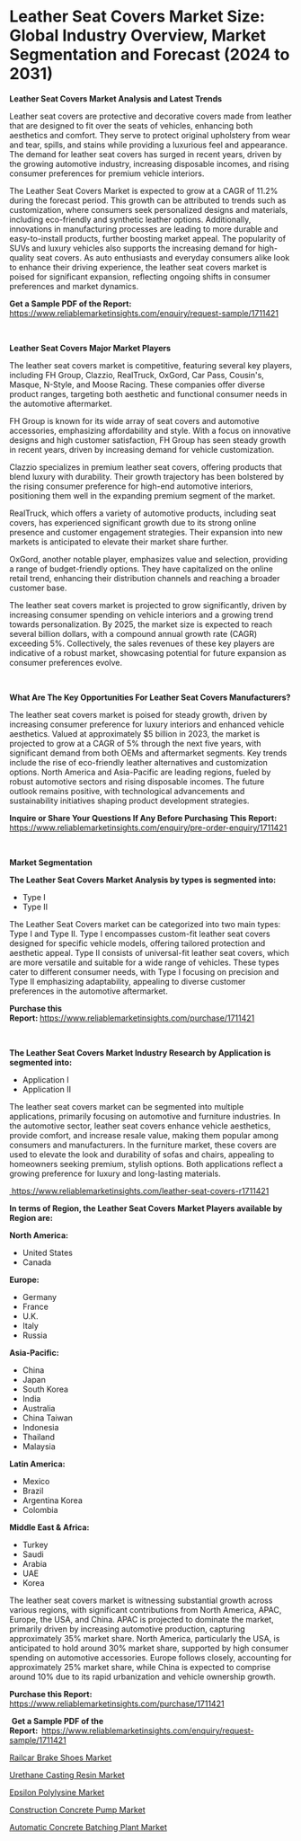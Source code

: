 <p><h1>Leather Seat Covers Market Size: Global Industry Overview, Market Segmentation and Forecast (2024 to 2031)</h1></p><p><strong>Leather Seat Covers Market Analysis and Latest Trends</strong></p>
<p><p>Leather seat covers are protective and decorative covers made from leather that are designed to fit over the seats of vehicles, enhancing both aesthetics and comfort. They serve to protect original upholstery from wear and tear, spills, and stains while providing a luxurious feel and appearance. The demand for leather seat covers has surged in recent years, driven by the growing automotive industry, increasing disposable incomes, and rising consumer preferences for premium vehicle interiors.</p><p>The Leather Seat Covers Market is expected to grow at a CAGR of 11.2% during the forecast period. This growth can be attributed to trends such as customization, where consumers seek personalized designs and materials, including eco-friendly and synthetic leather options. Additionally, innovations in manufacturing processes are leading to more durable and easy-to-install products, further boosting market appeal. The popularity of SUVs and luxury vehicles also supports the increasing demand for high-quality seat covers. As auto enthusiasts and everyday consumers alike look to enhance their driving experience, the leather seat covers market is poised for significant expansion, reflecting ongoing shifts in consumer preferences and market dynamics.</p></p>
<p><strong>Get a Sample PDF of the Report:&nbsp;</strong> <a href="https://www.reliablemarketinsights.com/enquiry/request-sample/1711421?utm_campaign=1731&utm_medium=2&utm_source=Github&utm_content=ia&utm_term=22102024&utm_id=leather-seat-covers">https://www.reliablemarketinsights.com/enquiry/request-sample/1711421</a></p>
<p>&nbsp;</p>
<p><strong>Leather Seat Covers Major Market Players</strong></p>
<p><p>The leather seat covers market is competitive, featuring several key players, including FH Group, Clazzio, RealTruck, OxGord, Car Pass, Cousin's, Masque, N-Style, and Moose Racing. These companies offer diverse product ranges, targeting both aesthetic and functional consumer needs in the automotive aftermarket.</p><p>FH Group is known for its wide array of seat covers and automotive accessories, emphasizing affordability and style. With a focus on innovative designs and high customer satisfaction, FH Group has seen steady growth in recent years, driven by increasing demand for vehicle customization.</p><p>Clazzio specializes in premium leather seat covers, offering products that blend luxury with durability. Their growth trajectory has been bolstered by the rising consumer preference for high-end automotive interiors, positioning them well in the expanding premium segment of the market.</p><p>RealTruck, which offers a variety of automotive products, including seat covers, has experienced significant growth due to its strong online presence and customer engagement strategies. Their expansion into new markets is anticipated to elevate their market share further.</p><p>OxGord, another notable player, emphasizes value and selection, providing a range of budget-friendly options. They have capitalized on the online retail trend, enhancing their distribution channels and reaching a broader customer base.</p><p>The leather seat covers market is projected to grow significantly, driven by increasing consumer spending on vehicle interiors and a growing trend towards personalization. By 2025, the market size is expected to reach several billion dollars, with a compound annual growth rate (CAGR) exceeding 5%. Collectively, the sales revenues of these key players are indicative of a robust market, showcasing potential for future expansion as consumer preferences evolve.</p></p>
<p>&nbsp;</p>
<p><strong>What Are The Key Opportunities For Leather Seat Covers Manufacturers?</strong></p>
<p><p>The leather seat covers market is poised for steady growth, driven by increasing consumer preference for luxury interiors and enhanced vehicle aesthetics. Valued at approximately $5 billion in 2023, the market is projected to grow at a CAGR of 5% through the next five years, with significant demand from both OEMs and aftermarket segments. Key trends include the rise of eco-friendly leather alternatives and customization options. North America and Asia-Pacific are leading regions, fueled by robust automotive sectors and rising disposable incomes. The future outlook remains positive, with technological advancements and sustainability initiatives shaping product development strategies.</p></p>
<p><strong>Inquire or Share Your Questions If Any Before Purchasing This Report:</strong> <a href="https://www.reliablemarketinsights.com/enquiry/pre-order-enquiry/1711421?utm_campaign=1731&utm_medium=2&utm_source=Github&utm_content=ia&utm_term=22102024&utm_id=leather-seat-covers">https://www.reliablemarketinsights.com/enquiry/pre-order-enquiry/1711421</a></p>
<p>&nbsp;</p>
<p><strong>Market Segmentation</strong></p>
<p><strong>The Leather Seat Covers Market Analysis by types is segmented into:</strong></p>
<p><ul><li>Type I</li><li>Type II</li></ul></p>
<p><p>The Leather Seat Covers market can be categorized into two main types: Type I and Type II. Type I encompasses custom-fit leather seat covers designed for specific vehicle models, offering tailored protection and aesthetic appeal. Type II consists of universal-fit leather seat covers, which are more versatile and suitable for a wide range of vehicles. These types cater to different consumer needs, with Type I focusing on precision and Type II emphasizing adaptability, appealing to diverse customer preferences in the automotive aftermarket.</p></p>
<p><strong>Purchase this Report:&nbsp;</strong><a href="https://www.reliablemarketinsights.com/purchase/1711421?utm_campaign=1731&utm_medium=2&utm_source=Github&utm_content=ia&utm_term=22102024&utm_id=leather-seat-covers">https://www.reliablemarketinsights.com/purchase/1711421</a></p>
<p>&nbsp;</p>
<p><strong>The Leather Seat Covers Market Industry Research by Application is segmented into:</strong></p>
<p><ul><li>Application I</li><li>Application II</li></ul></p>
<p><p>The leather seat covers market can be segmented into multiple applications, primarily focusing on automotive and furniture industries. In the automotive sector, leather seat covers enhance vehicle aesthetics, provide comfort, and increase resale value, making them popular among consumers and manufacturers. In the furniture market, these covers are used to elevate the look and durability of sofas and chairs, appealing to homeowners seeking premium, stylish options. Both applications reflect a growing preference for luxury and long-lasting materials.</p></p>
<p><a href="https://www.reliablemarketinsights.com/leather-seat-covers-r1711421?utm_campaign=1731&utm_medium=2&utm_source=Github&utm_content=ia&utm_term=22102024&utm_id=leather-seat-covers">&nbsp;https://www.reliablemarketinsights.com/leather-seat-covers-r1711421</a></p>
<p><strong>In terms of Region, the Leather Seat Covers Market Players available by Region are:</strong></p>
<p>
    <p> <strong> North America: </strong>
        <ul>
            <li>United States</li>
            <li>Canada</li>
        </ul>
        </p> 
    <p> <strong> Europe: </strong>
        <ul>
            <li>Germany</li>
            <li>France</li>
            <li>U.K.</li>
            <li>Italy</li>
            <li>Russia</li>
        </ul>
        </p> 
    <p> <strong> Asia-Pacific: </strong>
        <ul>
            <li>China</li>
            <li>Japan</li>
            <li>South Korea</li>
            <li>India</li>
            <li>Australia</li>
            <li>China Taiwan</li>
            <li>Indonesia</li>
            <li>Thailand</li>
            <li>Malaysia</li>
        </ul>
        </p> 
    <p> <strong> Latin America: </strong>
        <ul>
            <li>Mexico</li>
            <li>Brazil</li>
            <li>Argentina Korea</li>
            <li>Colombia</li>
        </ul>
        </p> 
    <p> <strong> Middle East & Africa: </strong>
        <ul>
            <li>Turkey</li>
            <li>Saudi</li>
            <li>Arabia</li>
            <li>UAE</li>
            <li>Korea</li>
        </ul>
    </p>
    </p>
<p><p>The leather seat covers market is witnessing substantial growth across various regions, with significant contributions from North America, APAC, Europe, the USA, and China. APAC is projected to dominate the market, primarily driven by increasing automotive production, capturing approximately 35% market share. North America, particularly the USA, is anticipated to hold around 30% market share, supported by high consumer spending on automotive accessories. Europe follows closely, accounting for approximately 25% market share, while China is expected to comprise around 10% due to its rapid urbanization and vehicle ownership growth.</p></p>
<p><strong>Purchase this Report: </strong><a href="https://www.reliablemarketinsights.com/purchase/1711421?utm_campaign=1731&utm_medium=2&utm_source=Github&utm_content=ia&utm_term=22102024&utm_id=leather-seat-covers">https://www.reliablemarketinsights.com/purchase/1711421</a></p>
<p>&nbsp;<strong>Get a Sample PDF of the Report:&nbsp;&nbsp;</strong><a href="https://www.reliablemarketinsights.com/enquiry/request-sample/1711421?utm_campaign=1731&utm_medium=2&utm_source=Github&utm_content=ia&utm_term=22102024&utm_id=leather-seat-covers">https://www.reliablemarketinsights.com/enquiry/request-sample/1711421</a></p>
<p><strong></strong></p>
<p><p><a href="https://www.linkedin.com/pulse/global-perspectives-railcar-brake-shoes-market-trends-challenges-gkymf?utm_campaign=1731&utm_medium=2&utm_source=Github&utm_content=ia&utm_term=22102024&utm_id=leather-seat-covers">Railcar Brake Shoes Market</a></p><p><a href="https://www.linkedin.com/pulse/urethane-casting-resin-market-trends-insights-type-application-rgxre?utm_campaign=1731&utm_medium=2&utm_source=Github&utm_content=ia&utm_term=22102024&utm_id=leather-seat-covers">Urethane Casting Resin Market</a></p><p><a href="https://www.linkedin.com/pulse/epsilon-polylysine-industry-insights-report-analyzing-market-trends-tatpe?utm_campaign=1731&utm_medium=2&utm_source=Github&utm_content=ia&utm_term=22102024&utm_id=leather-seat-covers">Epsilon Polylysine Market</a></p><p><a href="https://www.linkedin.com/pulse/construction-concrete-pump-market-segmentation-in-depth-analysis-lw7mf?utm_campaign=1731&utm_medium=2&utm_source=Github&utm_content=ia&utm_term=22102024&utm_id=leather-seat-covers">Construction Concrete Pump Market</a></p><p><a href="https://www.linkedin.com/pulse/future-ready-strategic-insights-global-automatic-concrete-batching-itutf?utm_campaign=1731&utm_medium=2&utm_source=Github&utm_content=ia&utm_term=22102024&utm_id=leather-seat-covers">Automatic Concrete Batching Plant Market</a></p></p>